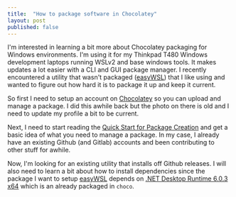 ```yaml
---
title:  "How to package software in Chocolatey"
layout: post
published: false
---
```


I'm interested in learning a bit more about Chocolatey packaging for Windows environments. I'm using it for my Thinkpad T480 Windows development laptops running WSLv2 and base windows tools. It makes updates a lot easier with a CLI and GUI package manager. I recently encountered a utility that wasn't packaged ([easyWSL](https://github.com/redcode-labs/easyWSL)) that I like using and wanted to figure out how hard it is to package it up and keep it current.



So first I need to setup an account on [Chocolatey](https://community.chocolatey.org/) so you can upload and manage a package. I did this awhile back but the photo on there is old and I need to update my profile a bit to be current.

Next, I need to start reading the [Quick Start for Package Creation](https://docs.chocolatey.org/en-us/create/create-packages-quick-start/) and get a basic idea of what you need to manage a package. In my case, I already have an existing Github (and Gitlab) accounts and been contributing to other stuff for awhile.

Now, I'm looking for an existing utility that installs off Github releases. I will also need to learn a bit about how to install dependencies since the package I want to setup [easyWSL](https://github.com/redcode-labs/easyWSL) depends on [.NET Desktop Runtime 6.0.3 x64](https://community.chocolatey.org/packages/dotnet-6.0-desktopruntime) which is an already packaged in ```choco```.

